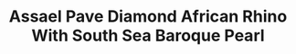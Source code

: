 ---
title: Assael Pave Diamond African Rhino With South Sea Baroque Pearl
description: |
  A beautifully rendered African Rhinoceros poses upon a Baroque Pearl in this sparkling, whimsical pendant necklace.
specs: |
  26.3 x 21.4 x 14.8mm South Sea Baroque Pearl with 10.44 carats of White Diamonds, set in 18K White Gold.
images:
  - image_path: /uploads/assael-pave-diamond-african-rhino-with-south-sea-baroque-pearl.png
_category:
order_number: 1
categories:
  - necklaces
---